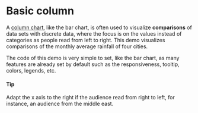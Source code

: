 # Basic column

A [column chart](https://api.highcharts.com/highcharts/plotOptions.column), like the bar chart, is often used to visualize **comparisons** of data sets with discrete data, where the focus is on the values instead of categories as people read from left to right. This demo visualizes comparisons of the monthly average rainfall of four cities.

The code of this demo is very simple to set, like the bar chart, as many features are already set by default such as the responsiveness, tooltip, colors, legends, etc.

#### Tip

Adapt the x axis to the right if the audience read from right to left, for instance, an audience from the middle east.
